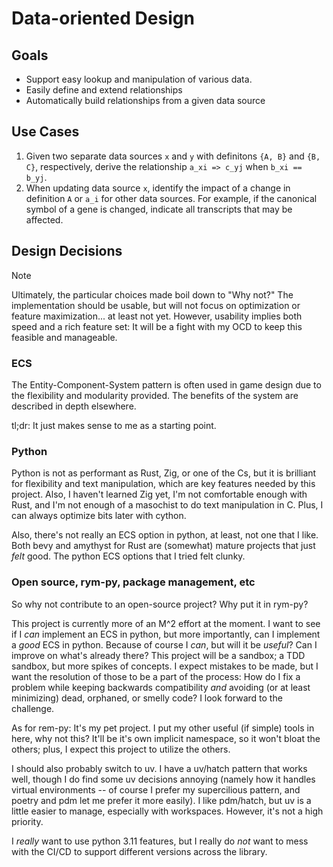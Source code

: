 # Data-oriented Design

## Goals

- Support easy lookup and manipulation of various data.
- Easily define and extend relationships
- Automatically build relationships from a given data source

## Use Cases

1. Given two separate data sources `x` and `y` with definitons `{A, B}` and
    `{B, C}`, respectively, derive the relationship `a_xi => c_yj` when
    `b_xi ==  b_yj`.
2. When updating data source `x`, identify the impact of a change in definition
    `A` or `a_i` for other data sources. For example, if the canonical symbol
    of a gene is changed, indicate all transcripts that may be affected.

## Design Decisions

> [!NOTE]  
> Ultimately, the particular choices made boil down to "Why not?"
> The implementation should be usable, but will not focus on optimization
> or feature maximization... at least not yet. However, usability implies
> both speed and a rich feature set: It will be a fight with my OCD to keep
> this feasible and manageable.

### ECS

The Entity-Component-System pattern is often used in game design due to the
flexibility and modularity provided. The benefits of the system are described
in depth elsewhere.

tl;dr: It just makes sense to me as a starting point.

### Python

Python is not as performant as Rust, Zig, or one of the Cs, but it is brilliant
for flexibility and text manipulation, which are key features needed by this
project. Also, I haven't learned Zig yet, I'm not comfortable enough with Rust,
and I'm not enough of a masochist to do text manipulation in C. Plus, I can
always optimize bits later with cython.

Also, there's not really an ECS option in python, at least, not one that I like.
Both bevy and amythyst for Rust are (somewhat) mature projects that just _felt_
good. The python ECS options that I tried felt clunky.

### Open source, rym-py, package management, etc

So why not contribute to an open-source project? Why put it in rym-py?

This project is currently more of an M^2 effort at the moment. I want to see
if I _can_ implement an ECS in python, but more importantly, can I implement
a _good_ ECS in python. Because of course I _can_, but will it be _useful_?
Can I improve on what's already there? This project will be a sandbox; a TDD
sandbox, but more spikes of concepts. I expect mistakes to be made, but I want
the resolution of those to be a part of the process: How do I fix a problem
while keeping backwards compatibility _and_ avoiding (or at least minimizing)
dead, orphaned, or smelly code? I look forward to the challenge.

As for rem-py: It's my pet project. I put my other useful (if simple) tools in
here, why not this? It'll be it's own implicit namespace, so it won't bloat the
others; plus, I expect this project to utilize the others.

I should also probably switch to uv. I have a uv/hatch pattern that works well,
though I do find some uv decisions annoying (namely how it handles virtual
environments -- of course I prefer my supercilious pattern, and poetry and pdm
let me prefer it more easily). I like pdm/hatch, but uv is a little easier
to manage, especially with workspaces. However, it's not a high priority.

I _really_ want to use python 3.11 features, but I really do _not_ want to mess
with the CI/CD to support different versions across the library.
